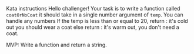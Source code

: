 Kata instructions
Hello challenger! Your task is to write a function called `coatOrNoCoat` it should take in a single number argument of `temp`.
You can handle any numbers
If the temp is less than or equal to 20, return : it's cold out you should wear a coat
else return : it's warm out, you don't need a coat.

MVP: Write a function and return a string.
